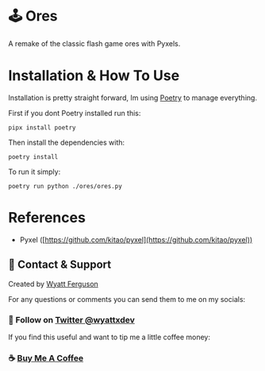 # :joystick: Ores

A remake of the classic flash game ores with Pyxels.

# Installation & How To Use

Installation is pretty straight forward, Im using [Poetry](https://python-poetry.org/docs/) to manage everything.

First if you dont Poetry installed run this:

```
pipx install poetry
```

Then install the dependencies with:

```
poetry install
```

To run it simply:

```
poetry run python ./ores/ores.py

```

# References

- Pyxel ([https://github.com/kitao/pyxel](https://github.com/kitao/pyxel))

## :postbox: Contact & Support

Created by [Wyatt Ferguson](https://github.com/wyattferguson)

For any questions or comments you can send them to me on my socials:

### :tropical_drink: Follow on [Twitter @wyattxdev](https://twitter.com/wyattxdev)

If you find this useful and want to tip me a little coffee money:

### :coffee: [Buy Me A Coffee](https://www.buymeacoffee.com/wyattferguson)
